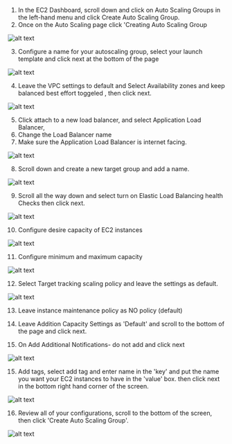1. In the EC2 Dashboard, scroll down and click on Auto Scaling Groups in the left-hand menu and click Create Auto Scaling Group.
2. Once on the Auto Scaling page click 'Creating Auto Scaling Group 

![alt text](../../Pictures/ASG&LB/create-asg.png)

3. Configure a name for your autoscaling group, select your launch template and click next at the bottom of the page 


![alt text](../../Pictures/ASG&LB/asg-name-lt-select.png)


4. Leave the VPC settings to default and Select Availability zones and keep balanced best effort toggeled , then click next.


![alt text](../../Pictures/ASG&LB/select-AZs-asg.png)


5. Click attach to a new load balancer, and select Application Load Balancer,
6. Change the Load Balancer name
7. Make sure the Application Load Balancer is internet facing.


![alt text](../../Pictures/ASG&LB/configure-alb-asg.png)


8. Scroll down and create a new target group and add a name.



![alt text](../../Pictures/ASG&LB/asg-target-group.png)


9. Scroll all the way down and select turn on Elastic Load Balancing health Checks then click next.


![alt text](../../Pictures/ASG&LB/Health-checks.png)


10. Configure desire capacity of EC2 instances 



![alt text](../../Pictures/ASG&LB/asg-desired-capacity.png)




11. Configure minimum and maximum capacity



![alt text](../../Pictures/ASG&LB/asg-min-max-capacity.png)




12. Select Target tracking scaling policy and leave the settings as default.



![alt text](../../Pictures/ASG&LB/asg-target-tracking-sp.png)


13. Leave instance maintenance policy as NO policy (default)

14. Leave Addition Capacity Settings as 'Default' and scroll to the bottom of the page and click next.


15. On Add Additional Notifications- do not add and click next 


![alt text](../../Pictures/ASG&LB/asg-additonal-notifs.png)


15. Add tags, select add tag and enter name in the 'key' and put the name you want your EC2 instances to have in the 'value' box. then click next in the bottom right hand corner of the screen.



![alt text](../../Pictures/ASG&LB/asg-ec2-tag.png)


16. Review all of your configurations, scroll to the bottom of the screen, then click 'Create Auto Scaling Group'.




![alt text](../../Pictures/ASG&LB/asg-create-finish.png)

